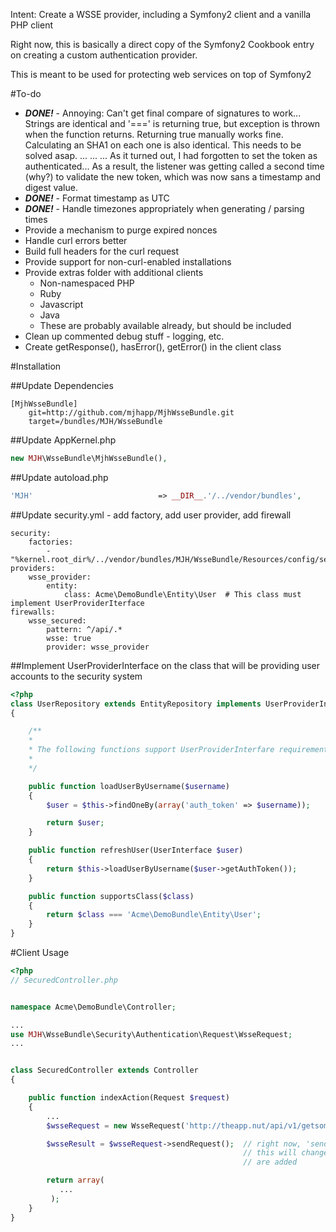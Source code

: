 Intent: Create a WSSE provider, including a Symfony2 client and a vanilla PHP client

Right now, this is basically a direct copy of the Symfony2 Cookbook entry on creating a custom authentication provider.

This is meant to be used for protecting web services on top of Symfony2

#To-do

 * _**DONE!**_ - Annoying: Can't get final compare of signatures to work... Strings are identical and '===' is returning true, but
    exception is thrown when the function returns.   Returning true manually works fine.  Calculating an SHA1 on each
    one is also identical.  This needs to be solved asap. ... ... ... As it turned out, I had forgotten to set the token
    as authenticated... As a result, the listener was getting called a second time (why?) to validate the new token,
    which was now sans a timestamp and digest value.
 * _**DONE!**_ - Format timestamp as UTC
 * _**DONE!**_ - Handle timezones appropriately when generating / parsing times
 * Provide a mechanism to purge expired nonces
 * Handle curl errors better
 * Build full headers for the curl request
 * Provide support for non-curl-enabled installations
 * Provide extras folder with additional clients
    * Non-namespaced PHP
    * Ruby
    * Javascript
    * Java
    * These are probably available already, but should be included
  * Clean up commented debug stuff - logging, etc.
  * Create getResponse(), hasError(), getError() in the client class

#Installation

##Update Dependencies

```
[MjhWsseBundle]
    git=http://github.com/mjhapp/MjhWsseBundle.git
    target=/bundles/MJH/WsseBundle
```
##Update AppKernel.php

``` php
new MJH\WsseBundle\MjhWsseBundle(),
```
##Update autoload.php

``` php
'MJH'                            => __DIR__.'/../vendor/bundles',
```
##Update security.yml - add factory, add user provider, add firewall

``` jinja
security:
    factories:
        - "%kernel.root_dir%/../vendor/bundles/MJH/WsseBundle/Resources/config/security_factories.xml"
providers:
    wsse_provider:
        entity:
            class: Acme\DemoBundle\Entity\User  # This class must implement UserProviderIterface
firewalls:
    wsse_secured:
        pattern: ^/api/.*
        wsse: true
        provider: wsse_provider
```



##Implement UserProviderInterface on the class that will be providing user accounts to the security system

``` php
<?php
class UserRepository extends EntityRepository implements UserProviderInterface
{

    /**
    *
    * The following functions support UserProviderInterfare requirements for WSSE
    *
    */

    public function loadUserByUsername($username)
    {
        $user = $this->findOneBy(array('auth_token' => $username));

        return $user;
    }

    public function refreshUser(UserInterface $user)
    {
        return $this->loadUserByUsername($user->getAuthToken());
    }

    public function supportsClass($class)
    {
        return $class === 'Acme\DemoBundle\Entity\User';
    }
}
```

#Client Usage

```php
<?php
// SecuredController.php


namespace Acme\DemoBundle\Controller;

...
use MJH\WsseBundle\Security\Authentication\Request\WsseRequest;
...


class SecuredController extends Controller
{

    public function indexAction(Request $request)
    {
        ...
        $wsseRequest = new WsseRequest('http://theapp.nut/api/v1/getsome.php', null, 'mjhapp','secret');

        $wsseResult = $wsseRequest->sendRequest();  // right now, 'sendRequest()' retuns the result of the curl call
                                                    // this will change in the next push when error and result methods
                                                    // are added

        return array(
           ...
         );
    }
}
```